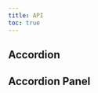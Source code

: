 ```yaml
---
title: API
toc: true
---
```


<DocWebComponentAPI component="cds-accordion">

## Accordion

<template v-slot:properties>

### Accordion Properties

</template>
<template v-slot:cssProperties>

### Accordion CSS Properties

</template>
<template v-slot:slots>

### Accordion Slots

</template>
</DocWebComponentAPI>

<cds-divider cds-layout="m-t:xl"></cds-divider>

<DocWebComponentAPI component="cds-accordion-panel">

## Accordion Panel

<template v-slot:properties>

### Accordion Panel Properties

</template>
<template v-slot:cssProperties>

### Accordion Panel CSS Properties

</template>
<template v-slot:events>

### Accordion Panel Events

</template>
<template v-slot:slots>

### Accordion Panel Slots

</template>
</DocWebComponentAPI>

